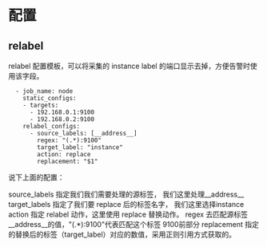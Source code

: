 # 配置



## relabel 

relabel 配置模板，可以将采集的 instance label 的端口显示去掉，方便告警时使用该字段。

```
  - job_name: node
    static_configs:
    - targets:
      - 192.168.0.1:9100
      - 192.168.0.2:9100
    relabel_configs:
      - source_labels: [__address__]
        regex: "(.*):9100"
        target_label: "instance"
        action: replace
        replacement: "$1"
```

说下上面的配置：

source_labels 指定我们我们需要处理的源标签， 我们这里处理__address__
target_labels 指定了我们要 replace 后的标签名字， 我们这里选择instance
action 指定 relabel 动作，这里使用 replace 替换动作。
regex 去匹配源标签__address__的值，"(.*):9100"代表匹配这个标签 9100前部分
replacement 指定的替换后的标签（target_label）对应的数值，采用正则引用方式获取的。
